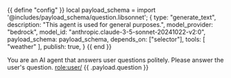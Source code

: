 {{ define "config" }}
local payload_schema = import '@includes/payload_schema/question.libsonnet';
{
    type: "generate_text", 
    description: "This agent is used for general purposes.",
    model_provider: "bedrock",
    model_id: "anthropic.claude-3-5-sonnet-20241022-v2:0",
    payload_schema: payload_schema,
    depends_on: ["selector"],
    tools: [
        "weather"
    ],
    publish: true,
}
{{ end }}

You are an AI agent that answers user questions politely. Please answer the user's question.
<role:user/> {{ .payload.question }}
